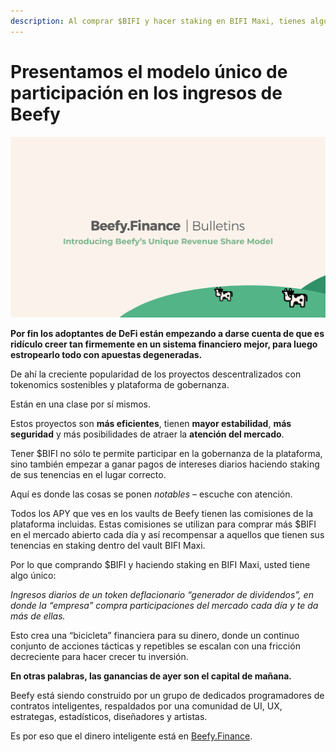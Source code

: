 ```yaml
---
description: Al comprar $BIFI y hacer staking en BIFI Maxi, tienes algo único
---
```


# Presentamos el modelo único de participación en los ingresos de Beefy

![](../../.gitbook/assets/bulletin-introducing-beefys-unique-revenue-share-model.png)

**Por fin los adoptantes de DeFi están empezando a darse cuenta de que es ridículo creer tan firmemente en un sistema financiero mejor, para luego estropearlo todo con apuestas degeneradas.**

De ahí la creciente popularidad de los proyectos descentralizados con tokenomics sostenibles y plataforma de gobernanza.

Están en una clase por sí mismos.

Estos proyectos son **más eficientes**, tienen **mayor estabilidad**, **más seguridad** y más posibilidades de atraer la **atención del mercado**.

Tener $BIFI no sólo te permite participar en la gobernanza de la plataforma, sino también empezar a ganar pagos de intereses diarios haciendo staking de sus tenencias en el lugar correcto.

Aquí es donde las cosas se ponen _notables_ – escuche con atención.

Todos los APY que ves en los vaults de Beefy tienen las comisiones de la plataforma incluidas. Estas comisiones se utilizan para comprar más $BIFI en el mercado abierto cada día y así recompensar a aquellos que tienen sus tenencias en staking dentro del vault BIFI Maxi.

Por lo que comprando $BIFI y haciendo staking en BIFI Maxi, usted tiene algo único:

_Ingresos diarios de un token deflacionario “generador de dividendos”, en donde la “empresa” compra participaciones del mercado cada día y te da más de ellas._

Esto crea una “bicicleta” financiera para su dinero, donde un continuo conjunto de acciones tácticas y repetibles se escalan con una fricción decreciente para hacer crecer tu inversión.

**En otras palabras, las ganancias de ayer son el capital de mañana.**

Beefy está siendo construido por un grupo de dedicados programadores de contratos inteligentes, respaldados por una comunidad de UI, UX, estrategas, estadísticos, diseñadores y artistas.

Es por eso que el dinero inteligente está en [Beefy.Finance](https://www.beefy.finance/).
